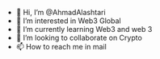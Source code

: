 - 👋 Hi, I’m @AhmadAlashtari
- 👀 I’m interested in Web3 Global
- 🌱 I’m currently learning Web3 and web 3
- 💞️ I’m looking to collaborate on Crypto
- 📫 How to reach me in mail                                                                                                             
 
<!---
AhmadAlashtari/AhmadAlashtari is a ✨ special ✨ repository because its `README.md` (this file) appears on your GitHub profile.
You can click the Preview link to take a look at your changes.
--->
